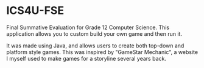 # ICS4U-FSE
Final Summative Evaluation for Grade 12 Computer Science. This application allows you to custom build your own game and then run it.

It was made using Java, and allows users to create both top-down and platform style games. This was inspired by "GameStar Mechanic", a website I myself used to make games for a storyline several years back. 
